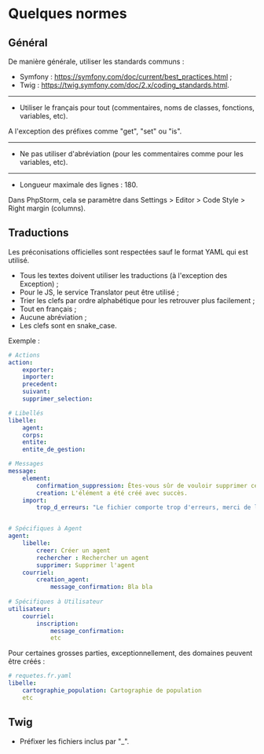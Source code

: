 # Quelques normes

## Général

De manière générale, utiliser les standards communs :

* Symfony : https://symfony.com/doc/current/best_practices.html ;
* Twig : https://twig.symfony.com/doc/2.x/coding_standards.html.

---

* Utiliser le français pour tout (commentaires, noms de classes, fonctions, variables, etc).

A l'exception des préfixes comme "get", "set" ou "is".

---

* Ne pas utiliser d'abréviation (pour les commentaires comme pour les variables, etc).

---

* Longueur maximale des lignes : 180.

Dans PhpStorm, cela se paramètre dans Settings > Editor > Code Style > Right margin (columns).


## Traductions

Les préconisations officielles sont respectées sauf le format YAML qui est utilisé.

* Tous les textes doivent utiliser les traductions (à l'exception des Exception) ;
* Pour le JS, le service Translator peut être utilisé ;
* Trier les clefs par ordre alphabétique pour les retrouver plus facilement ;
* Tout en français ;
* Aucune abréviation ;
* Les clefs sont en snake_case.

Exemple :

```yaml
# Actions
action:
    exporter: 
    importer:
    precedent:
    suivant:
    supprimer_selection:

# Libellés
libelle:
    agent:
    corps:
    entite:
    entite_de_gestion:

# Messages
message:
    element:
        confirmation_suppression: Êtes-vous sûr de vouloir supprimer cet élément ?
        creation: L'élément a été créé avec succès.
    import:
        trop_d_erreurs: "Le fichier comporte trop d'erreurs, merci de les corriger afin de réessayer un import."


# Spécifiques à Agent
agent:
    libelle:
        creer: Créer un agent
        rechercher : Rechercher un agent
        supprimer: Supprimer l'agent
    courriel:
        creation_agent:
            message_confirmation: Bla bla
            
# Spécifiques à Utilisateur
utilisateur:
    courriel:
        inscription:
            message_confirmation:
            etc
```

Pour certaines grosses parties, exceptionnellement, des domaines peuvent être créés :

```yaml
# requetes.fr.yaml
libelle:
    cartographie_population: Cartographie de population
    etc
```


## Twig

* Préfixer les fichiers inclus par "_".
